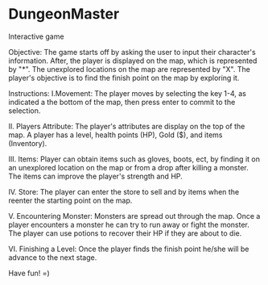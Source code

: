 # DungeonMaster
Interactive game

Objective:
  The game starts off by asking the user to input their character's information. After, the player is displayed on the map, which is represented by "*".
  The unexplored locations on the map are represented by "X". The player's objective is to find the finish point on the map by exploring it. 

Instructions:
  I.Movement: 
           The player moves by selecting the key 1-4, as indicated a the bottom of the map, then press enter to commit to the selection.
  
  II. Players Attribute:
           The player's attributes are display on the top of the map. A player has a level, health points (HP), Gold ($), and items (Inventory).
  
  III. Items:
           Player can obtain items such as gloves, boots, ect, by finding it on an unexplored location on the map or from a drop after killing a monster.
           The items can improve the player's strength and HP. 
  
  IV. Store:
           The player can enter the store to sell and by items when the reenter the starting point on the map. 
  
  V. Encountering Monster:
           Monsters are spread out through the map. Once a player encounters a monster he can try to run away or fight the monster. The player can use potions to 
           recover their HP if they are about to die. 
  
  VI. Finishing a Level:
            Once the player finds the finish point he/she will be advance to the next stage.
            
  
  Have fun! =)
  
     
